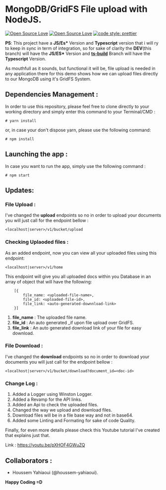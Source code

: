 # MongoDB/GridFS File upload with NodeJS.
[![Open Source Love](https://badges.frapsoft.com/os/v1/open-source.svg?v=102)](https://github.com/ellerbrock/open-source-badge/)
[![Open Source Love](https://badges.frapsoft.com/os/mit/mit.svg?v=102)](https://github.com/ellerbrock/open-source-badge/)
[![code style: prettier](https://img.shields.io/badge/code_style-prettier-ff69b4.svg?style=flat-square)](https://github.com/prettier/prettier)

**PS**: This project have a **JS/Es\*** Version and **Typescript** version that i will ry to keep in sync in term of integration, so for sake of clarity the **DEV**(this branch) will have the **JS/ES\*** Version and [**ts-build**](https://github.com/houssem-yahiaoui/fileupload-nodejs/tree/ts-build) Branch will have the **Typescript** Version.


As mouthfull as it sounds, but functional it will be, file upload is needed in any application
there for this demo shows how we can upload files directly to our MongoDB using it's GridFS System.

## Dependencies Management :

In order to use this repository, please feel free to clone directly to your working directory and simply enter this command to your Terminal/CMD :

```
# yarn install
```
or, in case your don't dispose yarn, please use the following command:
```
# npm install
```

## Launching the app :

In case you want to run the app, simply use the following command :

```
# npm start
```

## **Updates**:
### **File Upload** : 
I've changed the **upload** endpoints so no in order to upload your documents you will just call for the endpoint bellow :

```
<localhost|server>/v1/bucket/upload
```

### **Checking Uplaoded files** : 
As an added endpoint, now you can view all your uploaded files using this endpoint:

```
<localhost|server>/v1/home
```

This endpoint will give you all uploaded docs within you Database in an array of object that will have the 
following:
```
    [{
        file_name: <uploaded-file-name>,
        file_id: <uploaded-file-id>,
        file_link: <auto-generated-downnload-link>
    }]
```

1. **file_name** : The uploaded file name.
2. **file_id** : An auto generated _if upon file upload over GridFS.
3. **file_link** : An auto generated download link of your file for easy download. 

### **File Download** : 
I've changed the **download** endpoints so no in order to download your documents you will just call for the endpoint bellow :

```
<localhost|server>/v1/bucket/download?document_id=<doc-id>
```

### **Change Log** : 
1. Added a Logger using Winston Logger.
2. Added a Revamp for the API links.
3. Added an Api to check the uploaded files.
4. Changed the way we upload and download files.
5. Download files will be in a file base way and not in base64.
6. Added some Linting and Formating for sake of code Quality.


Finally, for even more details please check this Youtube tutorial I've created that explains just that.

Link : https://youtu.be/pXHOF4GWuZQ

## Collaborators :
 - Houssem Yahiaoui (@houssem-yahiaoui).

**Happy Coding =D**
